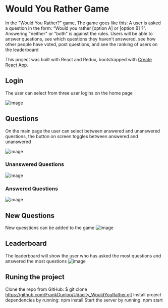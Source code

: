 # Would You Rather Game

In the "Would You Rather?" game, The game goes like this: A user is asked a question in the form: “Would you rather [option A] or [option B] ?”. Answering "neither" or "both" is against the rules. Users will be able to answer questions, see which questions they haven’t answered, see how other people have voted, post questions, and see the ranking of users on the leaderboard

This project was built with React and Redux, bootstrapped with [Create React App](https://github.com/facebook/create-react-app).

## Login

The user can select from three user logins on the home page

![image](https://user-images.githubusercontent.com/1563903/174123209-578a2e81-8cae-4f24-94c1-01bdfd721b70.png)


## Questions

On the main page the user can select between answered and unanswered questions, the button on screen toggles between answered and unanswered

![image](https://user-images.githubusercontent.com/1563903/174123550-c0d2665b-c385-4131-96dc-caa2c5253c89.png)


### Unanswered Questions
![image](https://user-images.githubusercontent.com/1563903/174124054-27e08f6b-fe47-4add-bfff-97f74d5bd744.png)

### Answered Questions
![image](https://user-images.githubusercontent.com/1563903/174124131-f39a9b9d-bccc-4146-a05d-ac33427bf4c7.png)

## New Questions

New quesstions can be added to the game
![image](https://user-images.githubusercontent.com/1563903/174124273-5c5721d4-2bec-4d51-934f-22ff856cb657.png)


## Leaderboard

The leaderboard will show the user who has asked the most questions and answered the most questions
![image](https://user-images.githubusercontent.com/1563903/174124485-73624754-f157-4b8f-bc82-675b0562dfbf.png)


## Runing the project
Clone the repo from GitHub: $ git clone https://github.com/FrankDunlop/Udacity_WouldYouRather.git
Install project dependencies by running: npm install
Start the server by running: npm start
